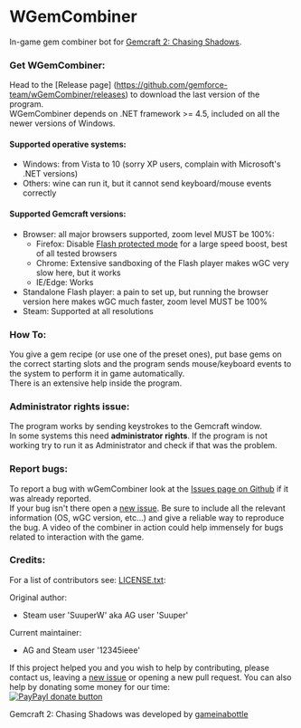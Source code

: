 WGemCombiner
========

In-game gem combiner bot for [Gemcraft 2: Chasing Shadows](http://gameinabottle.com/).


### Get WGemCombiner:

Head to the [Release page] (https://github.com/gemforce-team/wGemCombiner/releases) to download the last version of the program.  
WGemCombiner depends on .NET framework >= 4.5, included on all the newer versions of Windows.

#### Supported operative systems:

* Windows: from Vista to 10 (sorry XP users, complain with Microsoft's .NET versions)
* Others: wine can run it, but it cannot send keyboard/mouse events correctly

#### Supported Gemcraft versions:

* Browser: all major browsers supported, zoom level MUST be 100%:
    * Firefox: Disable [Flash protected mode](https://support.mozilla.org/en-US/kb/adobe-flash-protected-mode-firefox)
      for a large speed boost, best of all tested browsers
    * Chrome: Extensive sandboxing of the Flash player makes wGC very slow here, but it works
    * IE/Edge: Works
* Standalone Flash player: a pain to set up, but running the browser version here makes wGC much faster, zoom level MUST be 100%
* Steam: Supported at all resolutions

### How To:

You give a gem recipe (or use one of the preset ones), put base gems on the correct starting slots
and the program sends mouse/keyboard events to the system to perform it in game automatically.  
There is an extensive help inside the program.


### Administrator rights issue:

The program works by sending keystrokes to the Gemcraft window.  
In some systems this need **administrator rights**.
If the program is not working try to run it as Administrator and check if that was the problem.


### Report bugs:

To report a bug with wGemCombiner look at the
[Issues page on Github](https://github.com/gemforce-team/wGemCombiner/issues) if it was already reported.  
If your bug isn't there open a [new issue](https://github.com/gemforce-team/wGemCombiner/issues/new).
Be sure to include all the relevant information (OS, wGC version, etc...) and give a reliable way to reproduce the bug.
A video of the combiner in action could help immensely for bugs related to interaction with the game.


### Credits:

For a list of contributors see: [LICENSE.txt](LICENSE.txt):

Original author:

* Steam user 'SuuperW' aka AG user 'Suuper'

Current maintainer:

* AG and Steam user '12345ieee'

If this project helped you and you wish to help by contributing, please contact us, leaving a
[new issue](https://github.com/gemforce-team/wGemCombiner/issues/new) or opening a new pull request.
You can also help by donating some money for our time:  
[![PayPayl donate button](https://img.shields.io/badge/paypal-donate-yellow.svg)](https://www.paypal.com/cgi-bin/webscr?cmd=_s-xclick&hosted_button_id=LY6RG34S5UCTW "Donate to this project using Paypal")

Gemcraft 2: Chasing Shadows was developed by [gameinabottle](http://gameinabottle.com/)
